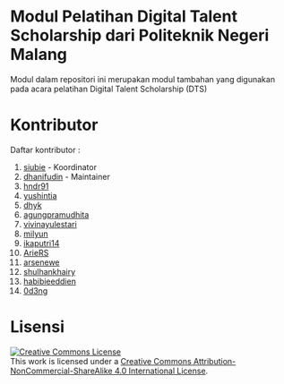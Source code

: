 # Modul Pelatihan Digital Talent Scholarship dari Politeknik Negeri Malang
Modul dalam repositori ini merupakan modul tambahan yang digunakan pada acara pelatihan Digital Talent Scholarship (DTS)

# Kontributor
Daftar kontributor :

1. [siubie](https://github.com/siubie) - Koordinator
2. [dhanifudin](https://github.com/dhanifudin) - Maintainer
3. [hndr91](https://github.com/hndr91)
4. [yushintia](https://github.com/yushintia)
5. [dhyk](https://github.com/dhyk)
6. [agungpramudhita](https://github.com/agungpramudhita)
7. [vivinayulestari](https://github.com/vivinayulestari)
8. [milyun](https://github.com/milyun)
9. [ikaputri14](https://github.com/ikaputri14)
10. [ArieRS](https://github.com/ArieRS)
11. [arsenewe](https://github.com/arsenewe)
12. [shulhankhairy](https://github.com/shulhankhairy)
13. [habibieeddien](https://github.com/habibieeddien)
14. [0d3ng](https://github.com/0d3ng)

# Lisensi

<a rel="license" href="http://creativecommons.org/licenses/by-nc-sa/4.0/"><img alt="Creative Commons License" style="border-width:0" src="https://i.creativecommons.org/l/by-nc-sa/4.0/88x31.png" /></a><br />This work is licensed under a <a rel="license" href="http://creativecommons.org/licenses/by-nc-sa/4.0/">Creative Commons Attribution-NonCommercial-ShareAlike 4.0 International License</a>.
